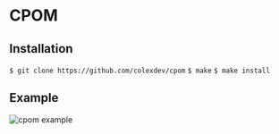 # CPOM

## Installation
`$ git clone https://github.com/colexdev/cpom`
`$ make`
`$ make install`

## Example
![cpom example](https://colex.dev/cpom2.gif)
